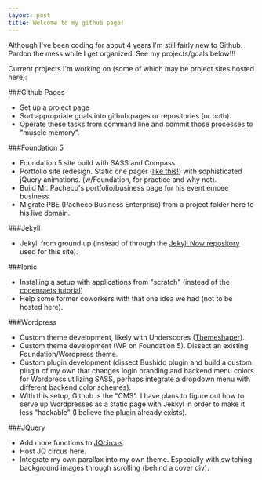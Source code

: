 ```yaml
---
layout: post
title: Welcome to my github page!
---
```


Although I've been coding for about 4 years I'm still fairly new to Github. Pardon the mess while I get organized. See my projects/goals below!!!

Current projects I'm working on (some of which may be project sites hosted here):

###Github Pages
- Set up a project page
- Sort appropriate goals into github pages or repositories (or both).
- Operate these tasks from command line and commit those processes to "muscle memory".

###Foundation 5
- Foundation 5 site build with SASS and Compass
- Portfolio site redesign. Static one pager ([like this!](http://demo.vellumwp.com/home-pages/one-page-resort/)) with sophisticated jQuery animations. (w/Foundation, for practice and why not).
- Build Mr. Pacheco's portfolio/business page for his event emcee business.
- Migrate PBE (Pacheco Business Enterprise) from a project folder here to his live domain.

###Jekyll
- Jekyll from ground up (instead of through the [Jekyll Now repository](https://github.com/barryclark/jekyll-now) used for this site).

###Ionic
- Installing a setup with applications from "scratch" (instead of the [ccoenraets tutorial](https://ccoenraets.github.io/ionic-tutorial/))
- Help some former coworkers with that one idea we had (not to be hosted here).

###Wordpress
- Custom theme development, likely with Underscores ([Themeshaper](http://themeshaper.com/2012/10/22/the-themeshaper-wordpress-theme-tutorial-2nd-edition/)).
- Custom theme development (WP on Foundation 5). Dissect an existing Foundation/Wordpress theme.
- Custom plugin development (dissect Bushido plugin and build a custom plugin of my own that changes login branding and backend menu colors for Wordpress utilizing SASS, perhaps integrate a dropdown menu with different backend color schemes).
- With this setup, Github is the "CMS". I have plans to figure out how to serve up Wordpresses as a static page with Jekkyl in order to make it less "hackable" (I believe the plugin already exists).

###JQuery
- Add more functions to [JQcircus](http://jqcircus.offgrouse.com).
- Host JQ circus here.
- Integrate my own parallax into my own theme. Especially with switching background images through scrolling (behind a cover div).
